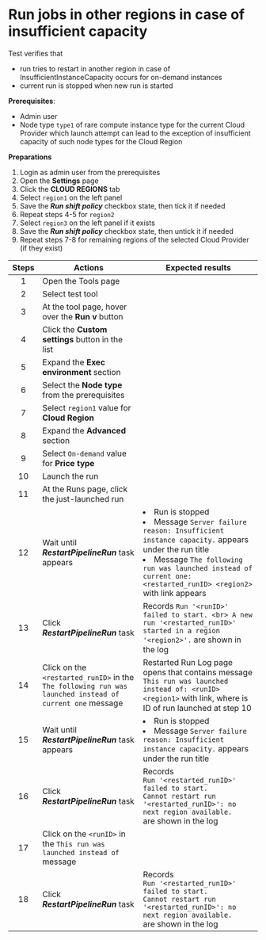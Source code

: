 # Run jobs in other regions in case of insufficient capacity

Test verifies that
- run tries to restart in another region in case of InsufficientInstanceCapacity occurs for on-demand instances
- current run is stopped when new run is started

**Prerequisites**:
- Admin user
- Node type `type1` of rare compute instance type for the current Cloud Provider which launch attempt can lead to the exception of insufficient capacity of such node types for the Cloud Region

**Preparations**
1. Login as admin user from the prerequisites
2. Open the **Settings** page
3. Click the **CLOUD REGIONS** tab
4. Select `region1` on the left panel
5. Save the ***Run shift policy*** checkbox state, then tick it if needed
6. Repeat steps 4-5 for `region2`
7. Select `region3` on the left panel if it exists
8. Save the ***Run shift policy*** checkbox state, then untick it if needed
9. Repeat steps 7-8 for remaining regions of the selected Cloud Provider (if they exist)

| Steps | Actions | Expected results |
| :---: | --- | --- |
| 1 | Open the Tools page | |
| 2 | Select test tool | |
| 3 | At the tool page, hover over the **Run v** button | |
| 4 | Click the **Custom settings** button in the list | |
| 5 | Expand the **Exec environment** section | |
| 6 | Select the **Node type** from the prerequisites | |
| 7 | Select `region1` value for **Cloud Region** | |
| 8 | Expand the **Advanced** section | |
| 9 | Select `On-demand` value for **Price type** | |
| 10 | Launch the run | |
| 11 | At the Runs page, click the just-launched run | |
| 12 | Wait until ***RestartPipelineRun*** task appears | <li> Run is stopped <li> Message `Server failure reason: Insufficient instance capacity.` appears under the run title <li> Message `The following run was launched instead of current one: <restarted_runID> <region2>` with link appears |
| 13 | Click ***RestartPipelineRun*** task | Records `Run '<runID>' failed to start. <br> A new run '<restarted_runID>' started in a region '<region2>'.` are shown in the log |
| 14 | Click on the `<restarted_runID>` in the `The following run was launched instead of current one` message | Restarted Run Log page opens that contains message `This run was launched instead of: <runID> <region1>` with link, where <runID> is ID of run launched at step 10 |
| 15 | Wait until ***RestartPipelineRun*** task appears | <li> Run is stopped <li> Message `Server failure reason: Insufficient instance capacity.` appears under the run title |
| 16 | Click ***RestartPipelineRun*** task | Records <br> `Run '<restarted_runID>' failed to start.` <br> `Cannot restart run '<restarted_runID>': no next region available.` <br> are shown in the log |
| 17 | Click on the `<runID>` in the `This run was launched instead of` message | |
| 18 | Click ***RestartPipelineRun*** task | Records <br> `Run '<restarted_runID>' failed to start.` <br> `Cannot restart run '<restarted_runID>': no next region available.` <br> are shown in the log |
